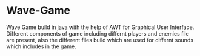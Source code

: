 # Wave-Game
Wave Game build in java with the help of AWT for Graphical User Interface. Different components of game including differnt players and enemies file are present, also the different files build which are used for 
differnt sounds which includes in the game.
